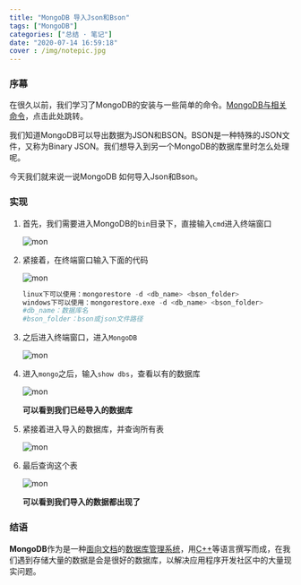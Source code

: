 ```yaml
---
title: "MongoDB 导入Json和Bson"
tags: ["MongoDB"]
categories: ["总结 · 笔记"]
date: "2020-07-14 16:59:18"
cover : /img/notepic.jpg
---
```


### 序幕

在很久以前，我们学习了MongoDB的安装与一些简单的命令。[MongoDB与相关命令](https://www.sirxs.cn/2020/06/04/Note/MongoDB/)，点击此处跳转。

我们知道MongoDB可以导出数据为JSON和BSON。BSON是一种特殊的JSON文件，又称为Binary JSON。我们想导入到另一个MongoDB的数据库里时怎么处理呢。

今天我们就来说一说MongoDB 如何导入Json和Bson。

### 实现

1. 首先，我们需要进入MongoDB的`bin`目录下，直接输入`cmd`进入终端窗口

   ![mon](https://wangxs020202.gitee.io/images/note/mon.png)

2. 紧接着，在终端窗口输入下面的代码

   ![mon](https://wangxs020202.gitee.io/images/note/mon2.png)

   ```python
   linux下可以使用：mongorestore -d <db_name> <bson_folder>
   windows下可以使用：mongorestore.exe -d <db_name> <bson_folder>
   #db_name：数据库名
   #bson_folder：bson或json文件路径
   ```

3. 之后进入终端窗口，进入`MongoDB`

   ![mon](https://wangxs020202.gitee.io/images/note/mon3.png)

4. 进入`mongo`之后，输入`show dbs`，查看以有的数据库

   ![mon](https://wangxs020202.gitee.io/images/note/mon4.png)

   **可以看到我们已经导入的数据库**

5. 紧接着进入导入的数据库，并查询所有表

   ![mon](https://wangxs020202.gitee.io/images/note/mon5.png)

6. 最后查询这个表

   ![mon](https://wangxs020202.gitee.io/images/note/mon6.png)

   **可以看到我们导入的数据都出现了**

### 结语

**MongoDB**作为是一种[面向文档](https://zh.wikipedia.org/wiki/面向文檔的數據庫)的[数据库管理系统](https://zh.wikipedia.org/wiki/数据库管理系统)，用[C++](https://zh.wikipedia.org/wiki/C%2B%2B)等语言撰写而成，在我们遇到存储大量的数据是会是很好的数据库，以解决应用程序开发社区中的大量现实问题。